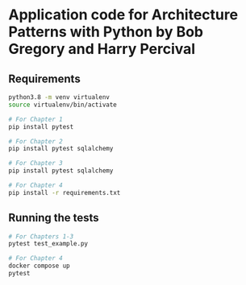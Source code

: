 # Application code for Architecture Patterns with Python by Bob Gregory and Harry Percival


## Requirements

```sh
python3.8 -m venv virtualenv
source virtualenv/bin/activate

# For Chapter 1
pip install pytest

# For Chapter 2
pip install pytest sqlalchemy

# For Chapter 3
pip install pytest sqlalchemy

# For Chapter 4
pip install -r requirements.txt
```

## Running the tests

```sh
# For Chapters 1-3
pytest test_example.py

# For Chapter 4
docker compose up
pytest
```